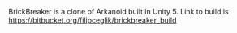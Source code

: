 BrickBreaker is a clone of Arkanoid built in Unity 5.
Link to build is https://bitbucket.org/filipceglik/brickbreaker_build